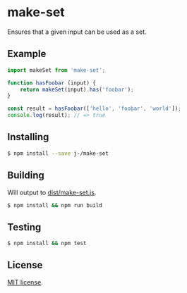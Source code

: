 # make-set

Ensures that a given input can be used as a set.

## Example

```js
import makeSet from 'make-set';

function hasFoobar (input) {
    return makeSet(input).has('foobar');
}

const result = hasFoobar(['hello', 'foobar', 'world']);
console.log(result); // => true
```

## Installing

```sh
$ npm install --save j-/make-set
```

## Building

Will output to [dist/make-set.js](dist/make-set.js).

```sh
$ npm install && npm run build
```

## Testing

```sh
$ npm install && npm test
```

## License

[MIT license](LICENSE).
